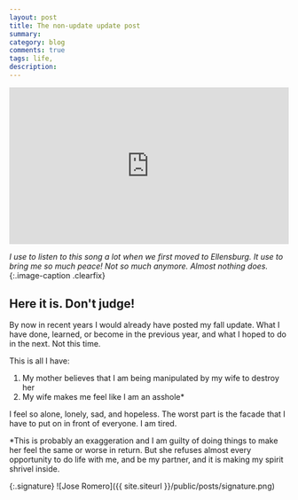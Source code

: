 ```yaml
---
layout: post
title: The non-update update post
summary:
category: blog
comments: true
tags: life,
description: 
---
```


 <style>.embed-container { position: relative; padding-bottom: 56.25%; height: 0; overflow: hidden; max-width: 100%; } .embed-container iframe, .embed-container object, .embed-container embed { position: absolute; top: 0; left: 0; width: 100%; height: 100%; }</style>
<div class='embed-container'><iframe src='https://www.youtube.com/embed/VMx-Pua_HPc?rel=0&amp;t=20s&amp;showinfo=0' frameborder='0' allowfullscreen></iframe></div>

*I use to listen to this song a lot when we first moved to Ellensburg. It use to bring me so much peace! Not so much anymore. Almost nothing does.*{:.image-caption .clearfix}

## Here it is. Don't judge!
By now in recent years I would already have posted my fall update. What I have done, learned, or become in the previous year, and what I hoped to do in the next. Not this time. 

This is all I have:
1. My mother believes that I am being manipulated by my wife to destroy her
2. My wife makes me feel like I am an asshole*

I feel so alone, lonely, sad, and hopeless. The worst part is the facade that I have to put on in front of everyone. I am tired. 

*This is probably an exaggeration and I am guilty of doing things to make her feel the same or worse in return. But she refuses almost every opportunity to do life with me, and be my partner, and it is making my spirit shrivel inside. 

{:.signature}
![Jose Romero]({{ site.siteurl }}/public/posts/signature.png)

